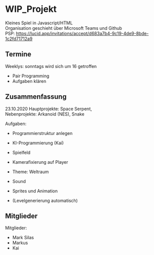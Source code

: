 # WIP_Projekt
Kleines Spiel in Javascript/HTML <br/>
Organisation geschieht über Microsoft Teams und Github <br/>
PSP: https://lucid.app/invitations/accept/d683a7b4-9c19-4de9-8bde-1c2fd71712a9
<br/>

## Termine
Weeklys: sonntags wird sich um 16 getroffen <br/>
- Pair Programming <br/>
- Aufgaben klären <br/>

## Zusammenfassung


23.10.2020
Hauptprojekte: Space Serpent, <br/>
Nebenprojekte: Arkanoid (NES), Snake <br/>

Aufgaben: 
- Programmierstruktur anlegen 
- KI-Programmierung (Kai)
- Spielfeld 
- Kamerafixierung auf Player
- Theme: Weltraum
- Sound 
- Sprites und Animation 

- (Levelgenerierung automatisch)


## Mitglieder
Mitglieder: 
- Mark Silas
- Markus 
- Kai



